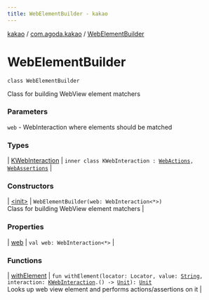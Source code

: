 ```yaml
---
title: WebElementBuilder - kakao
---
```


[kakao](../../index.html) / [com.agoda.kakao](../index.html) / [WebElementBuilder](.)

# WebElementBuilder

`class WebElementBuilder`

Class for building WebView element matchers

### Parameters

`web` - WebInteraction where elements should be matched

### Types

| [KWebInteraction](-k-web-interaction/index.html) | `inner class KWebInteraction : `[`WebActions`](../-web-actions/index.html)`, `[`WebAssertions`](../-web-assertions/index.html) |

### Constructors

| [&lt;init&gt;](-init-.html) | `WebElementBuilder(web: WebInteraction<*>)`<br>Class for building WebView element matchers |

### Properties

| [web](web.html) | `val web: WebInteraction<*>` |

### Functions

| [withElement](with-element.html) | `fun withElement(locator: Locator, value: `[`String`](https://kotlinlang.org/api/latest/jvm/stdlib/kotlin/-string/index.html)`, interaction: `[`KWebInteraction`](-k-web-interaction/index.html)`.() -> `[`Unit`](https://kotlinlang.org/api/latest/jvm/stdlib/kotlin/-unit/index.html)`): `[`Unit`](https://kotlinlang.org/api/latest/jvm/stdlib/kotlin/-unit/index.html)<br>Looks up web view element and performs actions/assertions on it |

